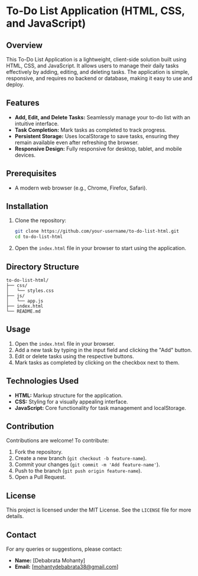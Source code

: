 # To-Do List Application (HTML, CSS, and JavaScript)

## Overview
This To-Do List Application is a lightweight, client-side solution built using HTML, CSS, and JavaScript. It allows users to manage their daily tasks effectively by adding, editing, and deleting tasks. The application is simple, responsive, and requires no backend or database, making it easy to use and deploy.

## Features
- **Add, Edit, and Delete Tasks:** Seamlessly manage your to-do list with an intuitive interface.
- **Task Completion:** Mark tasks as completed to track progress.
- **Persistent Storage:** Uses localStorage to save tasks, ensuring they remain available even after refreshing the browser.
- **Responsive Design:** Fully responsive for desktop, tablet, and mobile devices.

## Prerequisites
- A modern web browser (e.g., Chrome, Firefox, Safari).

## Installation
1. Clone the repository:
   ```bash
   git clone https://github.com/your-username/to-do-list-html.git
   cd to-do-list-html
   ```
2. Open the `index.html` file in your browser to start using the application.

## Directory Structure
```
to-do-list-html/
├── css/
│   └── styles.css
├── js/
│   └── app.js
├── index.html
└── README.md
```

## Usage
1. Open the `index.html` file in your browser.
2. Add a new task by typing in the input field and clicking the "Add" button.
3. Edit or delete tasks using the respective buttons.
4. Mark tasks as completed by clicking on the checkbox next to them.

## Technologies Used
- **HTML:** Markup structure for the application.
- **CSS:** Styling for a visually appealing interface.
- **JavaScript:** Core functionality for task management and localStorage.

## Contribution
Contributions are welcome! To contribute:
1. Fork the repository.
2. Create a new branch (`git checkout -b feature-name`).
3. Commit your changes (`git commit -m 'Add feature-name'`).
4. Push to the branch (`git push origin feature-name`).
5. Open a Pull Request.

## License
This project is licensed under the MIT License. See the `LICENSE` file for more details.

## Contact
For any queries or suggestions, please contact:
- **Name:** [Debabrata Mohanty]
- **Email:** [mohantydebabrata38@gmail.com]
